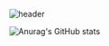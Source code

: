 ![header](https://capsule-render.vercel.app/api?type=waving&color=0:ed9d0b,100:A3EE6B&height=250&section=header&text=Hello%20I'm%20takyoung618%20%F0%9F%91%8B&fontSize=50&animationfadeln&fontAlignY=36&fontColor=ffffff)

![Anurag's GitHub stats](https://github-readme-stats.vercel.app/api?username=takyoung618&show_icons=true&theme=radical)

<!--
**takyoung618/takyoung618** is a ✨ _special_ ✨ repository because its `README.md` (this file) appears on your GitHub profile.

Here are some ideas to get you started:

- 🔭 I’m currently working on ...
- 🌱 I’m currently learning ...
- 👯 I’m looking to collaborate on ...
- 🤔 I’m looking for help with ...
- 💬 Ask me about ...
- 📫 How to reach me: ...
- 😄 Pronouns: ...
- ⚡ Fun fact: ...
-->
